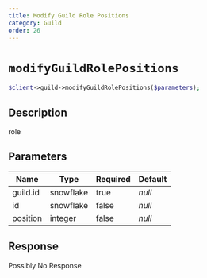 ```yaml
---
title: Modify Guild Role Positions
category: Guild
order: 26
---
```


# `modifyGuildRolePositions`

```php
$client->guild->modifyGuildRolePositions($parameters);
```

## Description

role

## Parameters


Name | Type | Required | Default
--- | --- | --- | ---
guild.id | snowflake | true | *null*
id | snowflake | false | *null*
position | integer | false | *null*

## Response

Possibly No Response

